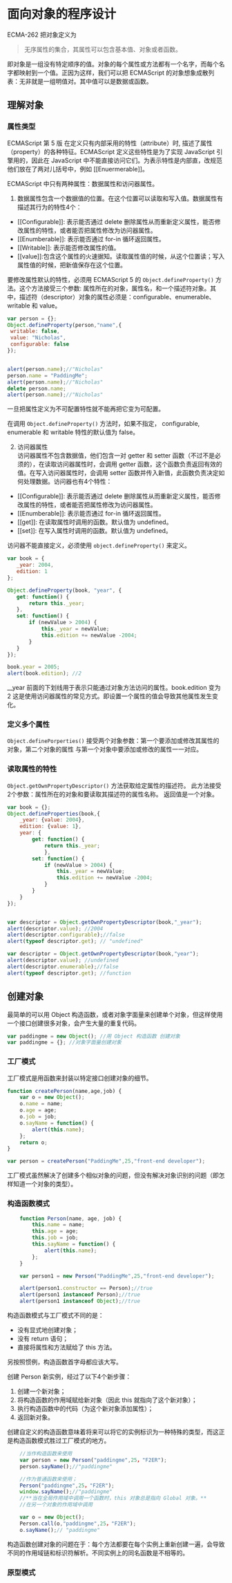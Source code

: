 # 面向对象的程序设计

ECMA-262 把对象定义为

>无序属性的集合，其属性可以包含基本值、对象或者函数。

即对象是一组没有特定顺序的值。对象的每个属性或方法都有一个名字，而每个名字都映射到一个值。正因为这样，我们可以把 ECMAScript 的对象想象成散列表：无非就是一组明值对。其中值可以是数据或函数。

## 理解对象

### 属性类型
ECMAScript 第 5 版 在定义只有内部采用的特性（attribute）时, 描述了属性（property）的各种特征。ECMAScript 定义这些特性是为了实现 JavaScript 引擎用的，因此在 JavaScript 中不能直接访问它们。为表示特性是内部直，改规范他们放在了两对儿括号中，例如 [[Enuermerable]]。

ECMAScript 中只有两种属性：数据属性和访问器属性。

1. 数据属性包含一个数据值的位置。在这个位置可以读取和写入值。数据属性有描述其行为的特性4个：

 - [[Configurable]]: 表示能否通过 delete 删除属性从而重新定义属性，能否修改属性的特性，或者能否把属性修改为访问器属性。
 - [[Enumberable]]: 表示能否通过 for-in 循环返回属性。
 - [[Writable]]: 表示能否修改属性的值。
 - [[value]]:包含这个属性的火速据知。读取属性值的时候，从这个位置读；写入属性值的时候，把新值保存在这个位置。

 要修改属性默认的特性，必须用 ECMAScript 5 的 `Object.defineProperty()` 方法。这个方法接受三个参数: 属性所在的对象，属性名，和一个描述符对象。其中，描述符（descriptor）对象的属性必须是：configurable、enumerable、writable 和 value。

 ```js
 var person = {};
 Object.defineProperty(person,"name",{
  writable: false,
  value: "Nicholas",
  configurable: false
});


 alert(person.name);//"Nicholas"
 person.name = "PaddingMe";
 alert(person.name);//"Nicholas"
 delete person.name;
 alert(person.name);//"Nicholas"
 ```

 一旦把属性定义为不可配置特性就不能再把它变为可配置。

 在调用 `Object.defineProperty()` 方法时，如果不指定， configurable, enumerable 和 writable 特性的默认值为 false。

2. 访问器属性  
 访问器属性不包含数据值，他们包含一对 getter 和 setter 函数（不过不是必须的），在读取访问器属性时，会调用 getter 函数，这个函数负责返回有效的值。在写入访问器属性时，会调用 setter 函数并传入新值，此函数负责决定如何处理数据。访问器也有4个特性：

 - [[Configurable]]: 表示能否通过 delete 删除属性从而重新定义属性，能否修改属性的特性，或者能否把属性修改为访问器属性。
 - [[Enumberable]]: 表示能否通过 for-in 循环返回属性。
 - [[get]]: 在读取属性时调用的函数。默认值为 undefined。
 - [[set]]: 在写入属性时调用的函数。默认值为 undefined。

 访问器不能直接定义，必须使用 `object.defineProperty()` 来定义。

 ```js
 var book = {
    _year: 2004,
    edition: 1
 };

 Object.defineProperty(book, "year", {
    get: function() {
        return this._year;
    },
    set: function() {
        if (newValue > 2004) {
            this._year = newValue;
            this.edition += newValue -2004;
        }
    }
});

book.year = 2005;
alert(book.edition); //2
 ```

__year 前面的下划线用于表示只能通过对象方法访问的属性。book.edition 变为 2 这是使用访问器属性的常见方式。即设置一个属性的值会导致其他属性发生变化。


### 定义多个属性
`Object.definePorperties()` 接受两个对象参数：第一个要添加或修改其属性的对象，第二个对象的属性 与第一个对象中要添加或修改的属性一一对应。

### 读取属性的特性

`Object.getOwnPropertyDescriptor()` 方法获取给定属性的描述符。
此方法接受2个参数：属性所在的对象和要读取其描述符的属性名称。
返回值是一个对象。

```js
var book = {};
Object.defineProperties(book,{
    _year: {value: 2004},
    edition: {value: 1},
    year: {
        get: function() {
            return this._year;
            },
        set: function() {
            if (newValue > 2004) {
                this._year = newValue;
                this.edition += newValue -2004;
            }
        }
    }
});


var descriptor = Object.getOwnPropertyDescriptor(book,"_year");
alert(descriptor.value); //2004
alert(descriptor.configurable);//false
alert(typeof descriptor.get); // "undefined"

var descriptor = Object.getOwnPropertyDescriptor(book,"year");
alert(descriptor.value); //undefined
alert(descriptor.enumerable);//false
alert(typeof descriptor.get); //function

```


## 创建对象

最简单的可以用 Object 构造函数，或者对象字面量来创建单个对象，但这样使用一个接口创建很多对象，会产生大量的重复代码。

```js
var paddingme = new Object(); //用 Object 构造函数 创建对象
var paddingme = {}; //对象字面量创建对象
```

### 工厂模式

工厂模式是用函数来封装以特定接口创建对象的细节。

```js
function createPerson(name,age,job) {
    var o = new Object();
    o.name = name;
    o.age = age;
    o.job = job;
    o.sayName = function() {
        alert(this.name);
    };
    return o;
}

var person = createPerson("PaddingMe",25,"front-end developer");
```

工厂模式虽然解决了创建多个相似对象的问题，但没有解决对象识别的问题（即怎样知道一个对象的类型）。

### 构造函数模式

```js
    function Person(name, age, job) {
        this.name = name;
        this.age = age;
        this.job = job;
        this.sayName = function() {
            alert(this.name);
        };
    }

    var person1 = new Person("PaddingMe",25,"front-end developer");

    alert(person1.constructor == Person);//true
    alert(person1 instanceof Person);//true
    alert(person1 instanceof Object);//true
```

构造函数模式与工厂模式不同的是：
- 没有显式地创建对象；
- 没有 return 语句；
- 直接将属性和方法赋给了 this 方法。

另按照惯例，构造函数首字母都应该大写。

创建 Person 新实例，经过了以下4个新步骤：
1. 创建一个新对象；
2. 将构造函数的作用域赋给新对象（因此 this 就指向了这个新对象）；
3. 执行构造函数中的代码（为这个新对象添加属性）；
4. 返回新对象。

创建自定义的构造函数意味着将来可以将它的实例标识为一种特殊的类型，而这正是构造函数模式胜过工厂模式的地方。

```js
    //当作构造函数来使用
    var person = new Person("paddingme",25，"F2ER");
    person.sayName();//"paddingme"

    //作为普通函数来使用；
    Person("paddingme",25，"F2ER");
    window.sayName();//"paddingme"
    //**当在全局作用域中调用一个函数时，this 对象总是指向 Global 对象。**
    //在另一个对象的作用域中调用

    var o = new Object();
    Person.call(o,"paddingme",25，"F2ER");
    o.sayName();// "paddingme"
```

构造函数创建对象的问题在于：每个方法都要在每个实例上重新创建一遍，会导致不同的作用域链和标识符解析。不同实例上的同名函数是不相等的。

### 原型模式


